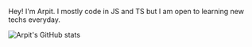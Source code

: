 Hey! I'm Arpit. I mostly code in JS and TS but I am open to learning new techs everyday. 

![Arpit's GitHub stats](https://github-readme-stats.vercel.app/api?username=arpitsatyal&show_icons=true&theme=radical)
